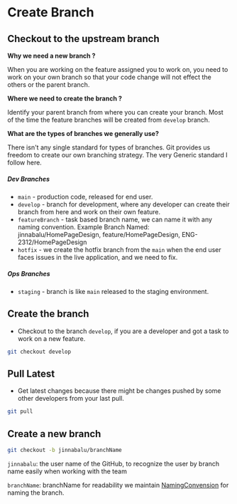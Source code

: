 # Create Branch

## Checkout to the upstream branch

**Why we need a new branch ?**

When you are working on the feature assigned you to work on, you need to work on your own branch so that your code change will not effect the others or the parent branch.

**Where we need to create the branch ?**

Identify your parent branch from where you can create your branch. Most of the time the feature branches will be created from `develop` branch.

**What are the types of branches we generally use?**

There isn't any single standard for types of branches. Git provides us freedom to create our own branching strategy. The very Generic standard I follow here. 

##### Dev Branches
- `main` - production code, released for end user.
- `develop` - branch for development, where any developer can create their branch from here and work on their own feature.
- `featureBranch` - task based branch name, we can name it with any naming convention. Example Branch Named: jinnabalu/HomePageDesign, feature/HomePageDesign, ENG-2312/HomePageDesign
- `hotfix` - we create the hotfix branch from the `main` when the end user faces issues in the live application, and we need to fix. 
##### Ops Branches

- `staging` - branch is like `main` released to the staging environment.

## Create the branch 

- Checkout to the branch `develop`, if you are a developer and got a task to work on a new feature.

```bash
git checkout develop
```

## Pull Latest

- Get latest changes because there might be changes pushed by some other developers from your last pull. 

```bash
git pull
```

## Create a new branch

```bash
git checkout -b jinnabalu/branchName
```

`jinnabalu`: the user name of the GitHub, to recognize the user by branch name easily when working with the team

`branchName`: branchName for readability we maintain [NamingConvension](https://github.com/JinnaBalu/GitCheatSheet/blob/master/NamingConvension.md#naming-convention-for-programming) for naming the branch.

